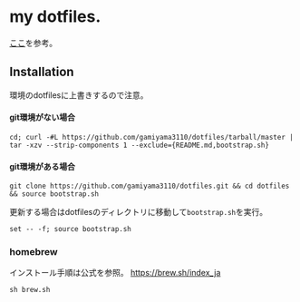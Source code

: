 # my dotfiles.
[ここ](https://github.com/mathiasbynens/dotfiles)を参考。

## Installation
環境のdotfilesに上書きするので注意。

#### git環境がない場合
```
cd; curl -#L https://github.com/gamiyama3110/dotfiles/tarball/master | tar -xzv --strip-components 1 --exclude={README.md,bootstrap.sh}
```

#### git環境がある場合
```
git clone https://github.com/gamiyama3110/dotfiles.git && cd dotfiles && source bootstrap.sh
```

更新する場合はdotfilesのディレクトリに移動して`bootstrap.sh`を実行。

```
set -- -f; source bootstrap.sh
```

### homebrew
インストール手順は公式を参照。
https://brew.sh/index_ja

```
sh brew.sh
```